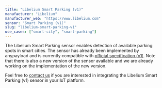 ```yaml
---
title: "Libelium Smart Parking (v1)"
manufacturer: "Libelium"
manufacturer_web: "https://www.libelium.com"
sensor: "Smart Parking (v1)"
slug: "libelium-smart-parking-v1"
use_cases: ["smart-city", "smart-parking"]
---
```


The Libelium Smart Parking sensor enables detection of available parking spots 
in smart cities. The sensor has already been implemented by anypayload and is currently 
compatible with [official specification (v1)](http://www.libelium.com/development/smart-parking/documentation/smart-parking-technical-guide-v1/). Note that there is also a new 
version of the sensor available and we are already working on the implementation 
of the new version.

Feel free to [contact us](/contact/) if you are interested in integrating the 
Libelium Smart Parking (v1) sensor in your IoT platform.